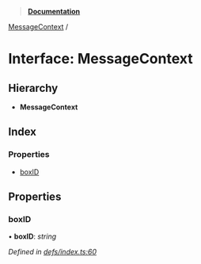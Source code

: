 > **[Documentation](../README.md)**

[MessageContext](messagecontext.md) /

# Interface: MessageContext

## Hierarchy

* **MessageContext**

## Index

### Properties

* [boxID](messagecontext.md#boxid)

## Properties

###  boxID

• **boxID**: *string*

*Defined in [defs/index.ts:60](https://github.com/badbatch/graphql-box/blob/22b398c/packages/worker-client/src/defs/index.ts#L60)*